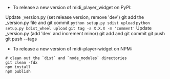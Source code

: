 - To release a new version of midi_player_widget on PyPI:

Update _version.py (set release version, remove 'dev')
git add the _version.py file and git commit
`python setup.py sdist upload`
`python setup.py bdist_wheel upload`
`git tag -a X.X.X -m 'comment'`
Update _version.py (add 'dev' and increment minor)
git add and git commit
git push
git push --tags

- To release a new version of midi-player-widget on NPM:

```
# clean out the `dist` and `node_modules` directories
git clean -fdx
npm install
npm publish
```